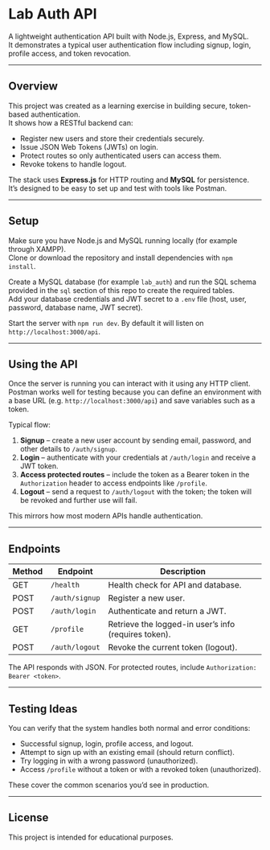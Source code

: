# Lab Auth API

A lightweight authentication API built with Node.js, Express, and MySQL.  
It demonstrates a typical user authentication flow including signup, login, profile access, and token revocation.

---

## Overview

This project was created as a learning exercise in building secure, token-based authentication.  
It shows how a RESTful backend can:

- Register new users and store their credentials securely.
- Issue JSON Web Tokens (JWTs) on login.
- Protect routes so only authenticated users can access them.
- Revoke tokens to handle logout.

The stack uses **Express.js** for HTTP routing and **MySQL** for persistence.  
It’s designed to be easy to set up and test with tools like Postman.

---

## Setup

Make sure you have Node.js and MySQL running locally (for example through XAMPP).  
Clone or download the repository and install dependencies with `npm install`.

Create a MySQL database (for example `lab_auth`) and run the SQL schema provided in the `sql` section of this repo to create the required tables.  
Add your database credentials and JWT secret to a `.env` file (host, user, password, database name, JWT secret).

Start the server with `npm run dev`. By default it will listen on `http://localhost:3000/api`.

---

## Using the API

Once the server is running you can interact with it using any HTTP client.  
Postman works well for testing because you can define an environment with a base URL (e.g. `http://localhost:3000/api`) and save variables such as a token.

Typical flow:

1. **Signup** – create a new user account by sending email, password, and other details to `/auth/signup`.
2. **Login** – authenticate with your credentials at `/auth/login` and receive a JWT token.
3. **Access protected routes** – include the token as a Bearer token in the `Authorization` header to access endpoints like `/profile`.
4. **Logout** – send a request to `/auth/logout` with the token; the token will be revoked and further use will fail.

This mirrors how most modern APIs handle authentication.

---

## Endpoints

| Method | Endpoint             | Description                          |
|--------|----------------------|--------------------------------------|
| GET    | `/health`             | Health check for API and database.  |
| POST   | `/auth/signup`        | Register a new user.                |
| POST   | `/auth/login`         | Authenticate and return a JWT.      |
| GET    | `/profile`            | Retrieve the logged-in user’s info (requires token). |
| POST   | `/auth/logout`        | Revoke the current token (logout).  |

The API responds with JSON. For protected routes, include `Authorization: Bearer <token>`.

---

## Testing Ideas

You can verify that the system handles both normal and error conditions:

- Successful signup, login, profile access, and logout.
- Attempt to sign up with an existing email (should return conflict).
- Try logging in with a wrong password (unauthorized).
- Access `/profile` without a token or with a revoked token (unauthorized).

These cover the common scenarios you’d see in production.

---

## License

This project is intended for educational purposes.

